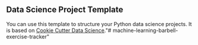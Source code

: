 ## Data Science Project Template

You can use this template to structure your Python data science projects. It is based on [Cookie Cutter Data Science](https://drivendata.github.io/cookiecutter-data-science/)."# machine-learning-barbell-exercise-tracker" 
